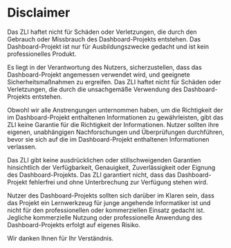 # Disclaimer

Das ZLI haftet nicht für Schäden oder Verletzungen, die durch den Gebrauch oder Missbrauch des Dashboard-Projekts entstehen. Das Dashboard-Projekt ist nur für Ausbildungszwecke gedacht und ist kein professionelles Produkt.


Es liegt in der Verantwortung des Nutzers, sicherzustellen, dass das Dashboard-Projekt angemessen verwendet wird, und geeignete Sicherheitsmaßnahmen zu ergreifen. Das ZLI haftet nicht für Schäden oder Verletzungen, die durch die unsachgemäße Verwendung des Dashboard-Projekts entstehen.


Obwohl wir alle Anstrengungen unternommen haben, um die Richtigkeit der im Dashboard-Projekt enthaltenen Informationen zu gewährleisten, gibt das ZLI keine Garantie für die Richtigkeit der Informationen. Nutzer sollten ihre eigenen, unabhängigen Nachforschungen und Überprüfungen durchführen, bevor sie sich auf die im Dashboard-Projekt enthaltenen Informationen verlassen.


Das ZLI gibt keine ausdrücklichen oder stillschweigenden Garantien hinsichtlich der Verfügbarkeit, Genauigkeit, Zuverlässigkeit oder Eignung des Dashboard-Projekts. Das ZLI garantiert nicht, dass das Dashboard-Projekt fehlerfrei und ohne Unterbrechung zur Verfügung stehen wird.


Nutzer des Dashboard-Projekts sollten sich darüber im Klaren sein, dass das Projekt ein Lernwerkzeug für junge angehende Informatiker ist und nicht für den professionellen oder kommerziellen Einsatz gedacht ist. Jegliche kommerzielle Nutzung oder professionelle Anwendung des Dashboard-Projekts erfolgt auf eigenes Risiko.


Wir danken Ihnen für Ihr Verständnis.

<!--
Ändere diesen Text ab
-->
